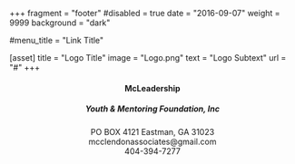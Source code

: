 +++
fragment = "footer"
#disabled = true
date = "2016-09-07"
weight = 9999
background = "dark"

#menu_title = "Link Title"

[asset]
  title = "Logo Title"
  image = "Logo.png"
  text = "Logo Subtext"
  url = "#"
+++

#### <center> McLeadership
##### <center> Youth & Mentoring Foundation, Inc

<center> PO BOX 4121 Eastman, GA 31023
<center> mcclendonassociates@gmail.com   
<center> 404-394-7277

